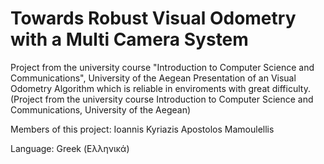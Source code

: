 # Towards Robust Visual Odometry with a Multi Camera System
Project from the university course "Introduction to Computer Science and Communications", University of the Aegean
Presentation of an Visual Odometry Algorithm which is reliable in enviroments with great difficulty.
(Project from the university course Introduction to Computer Science and Communications, University of the Aegean)

Members of this project:
Ioannis Kyriazis
Apostolos Mamoulellis

Language: Greek (Ελληνικά)
